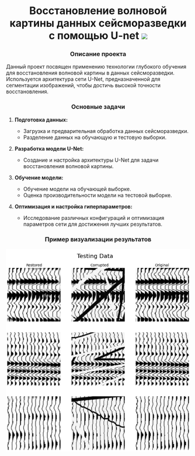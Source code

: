 <h1 align="center">Восстановление волновой картины данных сейсморазведки с помощью U-net
<img src="https://github.com/blackcater/blackcater/raw/main/images/Hi.gif" height="32"/></h1>
<h3 align="center">Описание проекта</h3>
<p>Данный проект посвящен применению технологии глубокого обучения для восстановления волновой картины в данных сейсморазведки. Используется архитектура сети U-Net, предназначенной для сегментации изображений, чтобы достичь высокой точности восстановления.</p>
<h3 align="center">Основные задачи</h3>
<ol><li><p><strong>Подготовка данных:</strong></p><ul><li>Загрузка и предварительная обработка данных сейсморазведки.</li><li>Разделение данных на обучающую и тестовую выборки.</li></ul></li><li><p><strong>Разработка модели U-Net:</strong></p><ul><li>Создание и настройка архитектуры U-Net для задачи восстановления волновой картины.</li></ul></li><li><p><strong>Обучение модели:</strong></p><ul><li>Обучение модели на обучающей выборке.</li><li>Оценка производительности модели на тестовой выборке.</li></ul></li><li><p><strong>Оптимизация и настройка гиперпараметров:</strong></p><ul><li>Исследование различных конфигураций и оптимизация параметров сети для достижения лучших результатов.</li></ul></li></ol>
<h3 align="center">Пример визуализации результатов</h3>
<img src="https://github.com/Grystniu/U-net-restoration/blob/main/forReadMe/OutputData.png" alt="OutputData">
